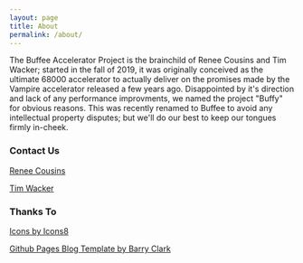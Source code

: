 ```yaml
---
layout: page
title: About
permalink: /about/
---
```


The Buffee Accelerator Project is the brainchild of Renee Cousins and Tim Wacker; started in the fall of 2019, it was originally conceived as the ultimate 68000 accelerator to actually deliver on the promises made by the Vampire accelerator released a few years ago. Disappointed by it's direction and lack of any performance improvments, we named the project "Buffy" for obvious reasons. This was recently renamed to Buffee to avoid any intellectual property disputes; but we'll do our best to keep our tongues firmly in-cheek.

### Contact Us

[Renee Cousins](mailto:renee.cousins@buffee.ca)

[Tim Wacker](mailto:tim.wacker@buffee.ca)

### Thanks To

[Icons by Icons8](https://iconscout.com/contributors/icons8)

[Github Pages Blog Template by Barry Clark](https://github.com/barryclark/jekyll-now)

